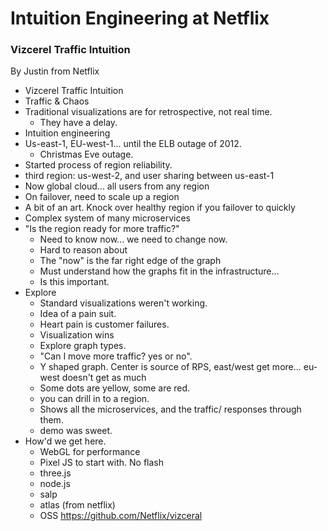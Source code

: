 # Intuition Engineering at Netflix
### Vizcerel Traffic Intuition

By Justin from Netflix

* Vizcerel Traffic Intuition
* Traffic & Chaos
* Traditional visualizations are for retrospective, not real time.
    * They have a delay.
* Intuition engineering
* Us-east-1, EU-west-1... until the ELB outage of 2012.
    * Christmas Eve outage.
* Started process of region reliability.
* third region: us-west-2, and user sharing between us-east-1
* Now global cloud... all users from any region
* On failover, need to scale up a region
* A bit of an art.  Knock over healthy region if you failover to quickly
* Complex system of many microservices
* "Is the region ready for more traffic?"
    * Need to know now... we need to change now.
    * Hard to reason about
    * The "now" is the far right edge of the graph
    * Must understand how the graphs fit in the infrastructure...
    * Is this important.
* Explore
    * Standard visualizations weren't working.
    * Idea of a pain suit.
    * Heart pain is customer failures.
    * Visualization wins
    * Explore graph types.
    * "Can I move more traffic? yes or no".
    * Y shaped graph.  Center is source of RPS, east/west get more... eu-west
      doesn't get as much
    * Some dots are yellow, some are red.
    * you can drill in to a region.
    * Shows all the microservices, and the traffic/ responses through them.
    * demo was sweet.
* How'd we get here.
    * WebGL for performance
    * Pixel JS to start with.  No flash
    * three.js
    * node.js
    * salp
    * atlas (from netflix)
    * OSS https://github.com/Netflix/vizceral
